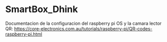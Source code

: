 # SmartBox_Dhink

Documentacion de la configuracion del raspberry pi OS y la camara lector QR:
https://core-electronics.com.au/tutorials/raspberry-pi/QR-codes-raspberry-pi.html

